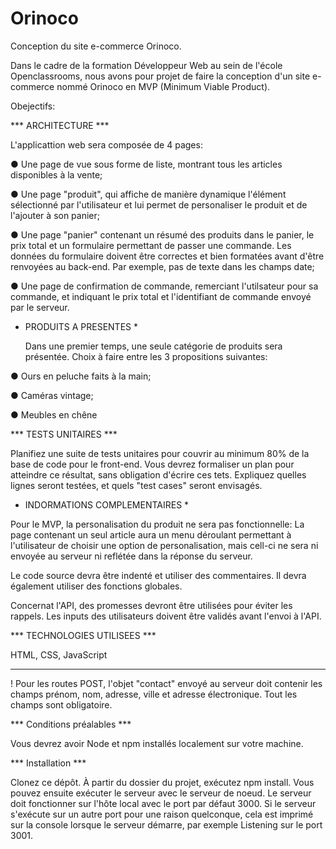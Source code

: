 # Orinoco


Conception du site e-commerce Orinoco.

Dans le cadre de la formation Développeur Web au sein de l'école Openclassrooms, nous avons 
pour projet de faire la conception d'un site e-commerce nommé Orinoco en MVP (Minimum Viable Product).

Obejectifs:

*** ARCHITECTURE ***

L'applicattion web sera composée de 4 pages:

● Une page de vue sous forme de liste, montrant  tous les articles disponibles à la vente;

● Une page "produit", qui affiche de manière dynamique l'élément sélectionné par l'utilisateur 
  et lui permet de personaliser le produit et de l'ajouter à son panier;

● Une page "panier" contenant un résumé des produits dans le panier, le prix total et 
  un formulaire permettant de passer une commande.
  Les données du formulaire doivent être correctes et bien formatées avant d'être 
  renvoyées au back-end.
  Par exemple, pas de texte dans les champs date;

● Une page de confirmation de commande, remerciant l'utilsateur pour sa commande, et 
  indiquant le prix total et l'identifiant de commande envoyé par le serveur.

* PRODUITS A PRESENTES *

    Dans une premier temps, une seule catégorie de produits sera présentée.
Choix à faire entre les 3 propositions suivantes:

● Ours en peluche faits à la main;

● Caméras vintage;

● Meubles en chêne

*** TESTS UNITAIRES ***

Planifiez une suite de tests unitaires pour couvrir au minimum 80% de la base
de code pour le front-end.
Vous devrez formaliser un plan pour atteindre ce résultat, sans obligation d'écrire ces tets.
Expliquez quelles lignes seront testées, et quels "test cases" seront envisagés.

* INDORMATIONS COMPLEMENTAIRES *

Pour le MVP, la personalisation du produit ne sera pas fonctionnelle: La page contenant
un seul article aura un menu déroulant permettant à l'utilisateur de choisir une option
de personalisation, mais cell-ci ne sera ni envoyée au serveur ni reflétée dans la réponse du serveur.

Le code source devra être indenté et utiliser des commentaires.
Il devra également utiliser des fonctions globales.

Concernat l'API, des promesses devront être utilisées pour éviter les rappels.
Les inputs des utilisateurs doivent être validés avant l'envoi à l'API.

*** TECHNOLOGIES UTILISEES ***

HTML, CSS, JavaScript

***************************

! Pour les routes POST, l'objet "contact" envoyé au serveur doit contenir 
  les champs prénom, nom, adresse, ville et adresse électronique.
  Tout les champs sont obligatoire.


*** Conditions préalables ***

Vous devrez avoir Node et npm installés localement sur votre machine.

*** Installation ***

Clonez ce dépôt. À partir du dossier du projet, exécutez npm install. 
Vous pouvez ensuite exécuter le serveur avec le serveur de noeud. 
Le serveur doit fonctionner sur l'hôte local avec le port par défaut 3000. 
Si le serveur s'exécute sur un autre port pour une raison quelconque, cela est imprimé 
sur la console lorsque le serveur démarre, par exemple Listening sur le port 3001.